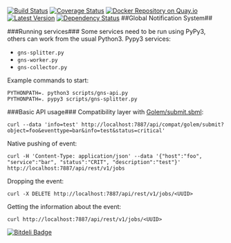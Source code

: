 [![Build Status](https://travis-ci.org/yandex-sysmon/gns.svg?branch=master)](https://travis-ci.org/yandex-sysmon/gns)
[![Coverage Status](https://coveralls.io/repos/yandex-sysmon/gns/badge.png?branch=master)](https://coveralls.io/r/yandex-sysmon/gns?branch=master)
[![Docker Repository on Quay.io](https://quay.io/repository/yandexsysmon/gns/status "Docker Repository on Quay.io")](https://quay.io/repository/yandexsysmon/gns)
[![Latest Version](https://pypip.in/v/gns/badge.png)](https://pypi.python.org/pypi/gns/)
[![Dependency Status](https://gemnasium.com/yandex-sysmon/gns.svg)](https://gemnasium.com/yandex-sysmon/gns)
##Global Notification System##

###Running services###
Some services need to be run using PyPy3, others can work from the usual Python3.
Pypy3 services:
* `gns-splitter.py`
* `gns-worker.py`
* `gns-collector.py`

Example commands to start:
```
PYTHONPATH=. python3 scripts/gns-api.py
PYTHONPATH=. pypy3 scripts/gns-splitter.py
```

###Basic API usage###
Compatibility layer with [Golem/submit.sbml](http://nda.ya.ru/3QTLzG):
```
curl --data 'info=test' http://localhost:7887/api/compat/golem/submit?object=foo&eventtype=bar&info=test&status=critical'
```

Native pushing of event:
```
curl -H 'Content-Type: application/json' --data '{"host":"foo", "service":"bar", "status":"CRIT", "description":"test"}' http://localhost:7887/api/rest/v1/jobs
```
Dropping the event:
```
curl -X DELETE http://localhost:7887/api/rest/v1/jobs/<UUID>
```
Getting the information about the event:
```
curl http://localhost:7887/api/rest/v1/jobs/<UUID>
```


[![Bitdeli Badge](https://d2weczhvl823v0.cloudfront.net/yandex-sysmon/notify/trend.png)](https://bitdeli.com/free "Bitdeli Badge")

